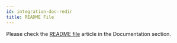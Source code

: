 ```yaml
---
id: integration-doc-redir
title: README File
---
```


Please check the [README file](../documentation/readme_file) article in the Documentation section.